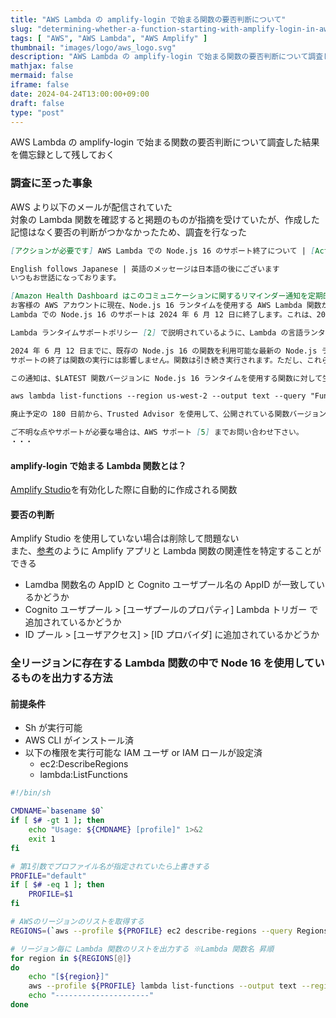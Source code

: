 ```yaml
---
title: "AWS Lambda の amplify-login で始まる関数の要否判断について"
slug: "determining-whether-a-function-starting-with-amplify-login-in-aws-lambda-is-required-or-not"
tags: [ "AWS", "AWS Lambda", "AWS Amplify" ]
thumbnail: "images/logo/aws_logo.svg"
description: "AWS Lambda の amplify-login で始まる関数の要否判断について調査した結果を備忘録として残しておく"
mathjax: false
mermaid: false
iframe: false
date: 2024-04-24T13:00:00+09:00
draft: false
type: "post"
---
```


AWS Lambda の amplify-login で始まる関数の要否判断について調査した結果を備忘録として残しておく

### 調査に至った事象

AWS より以下のメールが配信されていた  
対象の Lambda 関数を確認すると掲題のものが指摘を受けていたが、作成した記憶はなく要否の判断がつかなかったため、調査を行なった

```md
[アクションが必要です] AWS Lambda での Node.js 16 のサポート終了について | [Action Required] AWS Lambda end of support for Node.js 16

English follows Japanese | 英語のメッセージは日本語の後にございます
いつもお世話になっております。

[Amazon Health Dashboard はこのコミュニケーションに関するリマインダー通知を定期的にトリガーする場合があります]
お客様の AWS アカウントに現在、Node.js 16 ランタイムを使用する AWS Lambda 関数が 1 つ以上あることが判明したため、ご連絡いたしております。
Lambda での Node.js 16 のサポートは 2024 年 6 月 12 日に終了します。これは、2023 年 9 月 11 日に Node.js 16 がサポート終了 (EOL) したことに続くものです [1]。

Lambda ランタイムサポートポリシー [2] で説明されているように、Lambda の言語ランタイムのサポートはいくつかの段階で終了します。2024 年 6 月 12 日以降、Lambda は Lambda 関数で使用される Node.js 16 ランタイムにセキュリティパッチやその他の更新を適用しなくなり、Node.js 16 を使用する関数はテクニカルサポートの対象ではなくなります。また、Node.js 16 は AWS コンソールで使用できなくなりますが、AWS CloudFormation、AWS CLI、AWS SAM、またはその他のツールを使用して、Node.js 16 を使用する関数を作成および更新することはできます。2025 年 2 月 28 日以降、Node.js 16 ランタイムを使用する新しい Lambda 関数を作成することはできなくなります。2025 年 3 月 31 日以降、Node.js 16 ランタイムを使用する既存の関数を更新することはできなくなります。

2024 年 6 月 12 日までに、既存の Node.js 16 の関数を利用可能な最新の Node.js ランタイムにアップグレードすることをお勧めします。Node.js 16 の関数のリストは、AWS ヘルスダッシュボードの [影響を受けるリソース](Affected resources) タブにあります。
サポートの終了は関数の実行には影響しません。関数は引き続き実行されます。ただし、これらはサポートされていないランタイムで実行されるため、AWS Lambda チームによるメンテナンスやパッチの適用は行われません。

この通知は、$LATEST 関数バージョンに Node.js 16 ランタイムを使用する関数に対して生成されました。次のコマンドは、AWS CLI [3] を使用して、Node.js 16 を使用して特定のリージョンのすべての関数 (公開されている関数バージョンを含む) を一覧表示する方法を示しています。アカウントでこのような関数をすべて見つけるには、各リージョンで次のコマンドを繰り返します。

aws lambda list-functions --region us-west-2 --output text --query "Functions[?Runtime=='nodejs16.x'].FunctionArn"

廃止予定の 180 日前から、Trusted Advisor を使用して、公開されている関数バージョン [4] を含め、Node.js 16 ランタイムを使用するすべての関数を識別することもできます。

ご不明な点やサポートが必要な場合は、AWS サポート [5] までお問い合わせ下さい。
・・・
```

#### amplify-login で始まる Lambda 関数とは？

[Amplify Studio](https://docs.amplify.aws/javascript/tools/console/adminui/access-management/#cognito-lambda-triggers)を有効化した際に自動的に作成される関数

#### 要否の判断

Amplify Studio を使用していない場合は削除して問題ない  
また、[参考](https://dev.classmethod.jp/articles/tsnote-lambda-please-tell-me-about-whether-lambda-functions-starting-with-amplify-login-can-be-deleted/#toc-3)のように Amplify アプリと Lambda 関数の関連性を特定することができる

* Lamdba 関数名の AppID と Cognito ユーザプール名の AppID が一致しているかどうか
* Cognito ユーザプール > [ユーザプールのプロパティ] Lambda トリガー で追加されているかどうか
* ID プール > [ユーザアクセス] > [ID プロバイダ] に追加されているかどうか

### 全リージョンに存在する Lambda 関数の中で Node 16 を使用しているものを出力する方法

#### 前提条件

* Sh が実行可能
* AWS CLI がインストール済
* 以下の権限を実行可能な IAM ユーザ or IAM ロールが設定済
  * ec2:DescribeRegions
  * lambda:ListFunctions

```sh:nodejs_16_lambda_functions_list.sh
#!/bin/sh

CMDNAME=`basename $0`
if [ $# -gt 1 ]; then
    echo "Usage: ${CMDNAME} [profile]" 1>&2
    exit 1
fi

# 第1引数でプロファイル名が指定されていたら上書きする
PROFILE="default"
if [ $# -eq 1 ]; then
    PROFILE=$1
fi

# AWSのリージョンのリストを取得する
REGIONS=(`aws --profile ${PROFILE} ec2 describe-regions --query Regions[*].RegionName --output text`)

# リージョン毎に Lambda 関数のリストを出力する ※Lambda 関数名 昇順
for region in ${REGIONS[@]}
do
    echo "[${region}]"
    aws --profile ${PROFILE} lambda list-functions --output text --region ${region}  --query "Functions[?Runtime=='nodejs16.x'].[FunctionName, LastModified, Description]" | sort -k 1 | column -t -s "`printf '\t'`"
    echo "---------------------"
done
```
